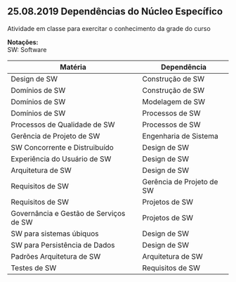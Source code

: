 ## 25.08.2019 Dependências do Núcleo Específico
Atividade em classe para exercitar o conhecimento da grade do curso

**Notações:** <br>
SW: Software

| Matéria | Dependência |
| ------- | ----------- |
| Design de SW | Construção de SW |
| Domínios de SW | Construção de SW |
| Domínios de SW | Modelagem de SW |
| Domínios de SW | Processos de SW |
| Processos de Qualidade de SW | Processos de SW |
|Gerência de Projeto de SW | Engenharia de Sistema |
| SW Concorrente e Distruibuído | Design de SW |
| Experiência do Usuário de SW | Design de SW |
| Arquitetura de SW | Design de SW |
| Requisitos de SW | Gerência de Projeto de SW |
| Requisitos de SW | Projetos de SW |
| Governância e Gestão de Serviços de SW | Projetos de SW |
| SW para sistemas úbiquos | Design de SW |
| SW para Persistência de Dados | Design de SW |
| Padrões Arquitetura de SW | Arquitetura de SW |
| Testes de SW | Requisitos de SW |

